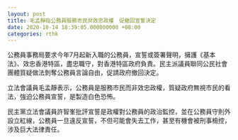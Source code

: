 ```yaml
---
layout: post
title: 毛孟靜指公務員服務市民非效忠政權　促撤回宣誓決定
date: 2020-10-14 18:39:05.000000000 +08:00
categories: rthk
---
```


公務員事務局要求今年7月起新入職的公務員，宣誓或簽署聲明，擁護《基本法》、效忠香港特區，盡忠職守，對香港特區政府負責。民主派議員聯同公民社會團體質疑做法剝奪公務員言論自由，促請政府撤回決定。

立法會議員毛孟靜表示，公務員是服務市民而非效忠政權，質疑政府無視市民的看法，強迫公務員宣誓，是製造白色恐怖。

民主黨立法會議員許智峯批評宣誓是政權對公務員的政治監控，並在公務員守則外設立紅線，公務員一旦違反宣誓，不但可能會失去工作，甚至有機會被刑事檢控，涉及巨大法律責任。
